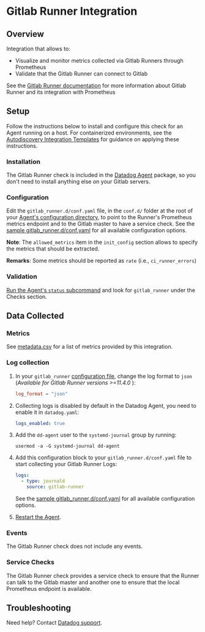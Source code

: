 # Gitlab Runner Integration

## Overview

Integration that allows to:

- Visualize and monitor metrics collected via Gitlab Runners through Prometheus
- Validate that the Gitlab Runner can connect to Gitlab

See the [Gitlab Runner documentation][1] for
more information about Gitlab Runner and its integration with Prometheus

## Setup

Follow the instructions below to install and configure this check for an Agent running on a host. For containerized environments, see the [Autodiscovery Integration Templates][2] for guidance on applying these instructions.

### Installation

The Gitlab Runner check is included in the [Datadog Agent][3] package, so you don't need to install anything else on your Gitlab servers.

### Configuration

Edit the `gitlab_runner.d/conf.yaml` file, in the `conf.d/` folder at the root of your [Agent's configuration directory][4], to point to the Runner's Prometheus metrics endpoint and to the Gitlab master to have a service check. See the [sample gitlab_runner.d/conf.yaml][5] for all available configuration options.

**Note**: The `allowed_metrics` item in the `init_config` section allows to specify the metrics that should be extracted.

**Remarks**: Some metrics should be reported as `rate` (i.e., `ci_runner_errors`)

### Validation

[Run the Agent's `status` subcommand][6] and look for `gitlab_runner` under the Checks section.

## Data Collected

### Metrics

See [metadata.csv][7] for a list of metrics provided by this integration.

### Log collection


1. In your `gitlab_runner` [configuration file][8], change the log format to `json` (_Available for Gitlab Runner versions >=11.4.0_ ):
   ```toml
   log_format = "json"
   ```

2. Collecting logs is disabled by default in the Datadog Agent, you need to enable it in `datadog.yaml`:

   ```yaml
   logs_enabled: true
   ```

3. Add the `dd-agent` user to the `systemd-journal` group by running:
   ```text
   usermod -a -G systemd-journal dd-agent
   ```

4. Add this configuration block to your `gitlab_runner.d/conf.yaml` file to start collecting your Gitlab Runner Logs:

   ```yaml
   logs:
     - type: journald
       source: gitlab-runner
   ```

    See the [sample gitlab_runner.d/conf.yaml][5] for all available configuration options.

5. [Restart the Agent][9].

### Events

The Gitlab Runner check does not include any events.

### Service Checks

The Gitlab Runner check provides a service check to ensure that the Runner can talk to the Gitlab master and another one to ensure that the
local Prometheus endpoint is available.

## Troubleshooting

Need help? Contact [Datadog support][10].

[1]: https://docs.gitlab.com/runner/monitoring/README.html
[2]: https://docs.datadoghq.com/agent/kubernetes/integrations/
[3]: https://app.datadoghq.com/account/settings#agent
[4]: https://docs.datadoghq.com/agent/guide/agent-configuration-files/#agent-configuration-directory
[5]: https://github.com/DataDog/integrations-core/blob/master/gitlab_runner/datadog_checks/gitlab_runner/data/conf.yaml.example
[6]: https://docs.datadoghq.com/agent/guide/agent-commands/#agent-status-and-information
[7]: https://github.com/DataDog/integrations-core/blob/master/gitlab_runner/metadata.csv
[8]: https://docs.gitlab.com/runner/configuration/advanced-configuration.html
[9]: https://docs.datadoghq.com/agent/guide/agent-commands/#start-stop-and-restart-the-agent
[10]: https://docs.datadoghq.com/help/
